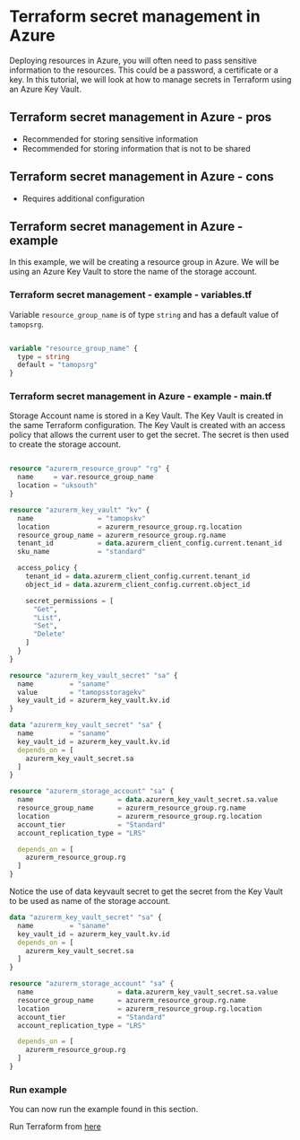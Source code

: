# Terraform secret management in Azure

Deploying resources in Azure, you will often need to pass sensitive information to the resources. This could be a password, a certificate or a key. In this tutorial, we will look at how to manage secrets in Terraform using an Azure Key Vault.

## Terraform secret management in Azure - pros

- Recommended for storing sensitive information
- Recommended for storing information that is not to be shared

## Terraform secret management in Azure - cons

- Requires additional configuration

## Terraform secret management in Azure - example

In this example, we will be creating a resource group in Azure. We will be using an Azure Key Vault to store the name of the storage account.

### Terraform secret management - example - variables.tf

Variable `resource_group_name` is of type `string` and has a default value of `tamopsrg`.

```terraform

variable "resource_group_name" {
  type = string
  default = "tamopsrg"
}

```

### Terraform secret management in Azure - example - main.tf

Storage Account name is stored in a Key Vault. The Key Vault is created in the same Terraform configuration. The Key Vault is created with an access policy that allows the current user to get the secret. The secret is then used to create the storage account.

```terraform

resource "azurerm_resource_group" "rg" {
  name     = var.resource_group_name
  location = "uksouth"
}

resource "azurerm_key_vault" "kv" {
  name                = "tamopskv"
  location            = azurerm_resource_group.rg.location
  resource_group_name = azurerm_resource_group.rg.name
  tenant_id           = data.azurerm_client_config.current.tenant_id
  sku_name            = "standard"

  access_policy {
    tenant_id = data.azurerm_client_config.current.tenant_id
    object_id = data.azurerm_client_config.current.object_id

    secret_permissions = [
      "Get",
      "List",
      "Set",
      "Delete"
    ]
  }
}

resource "azurerm_key_vault_secret" "sa" {
  name         = "saname"
  value        = "tamopsstoragekv"
  key_vault_id = azurerm_key_vault.kv.id
}

data "azurerm_key_vault_secret" "sa" {
  name         = "saname"
  key_vault_id = azurerm_key_vault.kv.id
  depends_on = [
    azurerm_key_vault_secret.sa
  ]
}

resource "azurerm_storage_account" "sa" {
  name                     = data.azurerm_key_vault_secret.sa.value
  resource_group_name      = azurerm_resource_group.rg.name
  location                 = azurerm_resource_group.rg.location
  account_tier             = "Standard"
  account_replication_type = "LRS"

  depends_on = [
    azurerm_resource_group.rg
  ]
}

```

Notice the use of data keyvault secret to get the secret from the Key Vault to be used as name of the storage account.

```terraform
data "azurerm_key_vault_secret" "sa" {
  name         = "saname"
  key_vault_id = azurerm_key_vault.kv.id
  depends_on = [
    azurerm_key_vault_secret.sa
  ]
}

resource "azurerm_storage_account" "sa" {
  name                     = data.azurerm_key_vault_secret.sa.value
  resource_group_name      = azurerm_resource_group.rg.name
  location                 = azurerm_resource_group.rg.location
  account_tier             = "Standard"
  account_replication_type = "LRS"

  depends_on = [
    azurerm_resource_group.rg
  ]
}

```

### Run example

You can now run the example found in this section.

Run Terraform from [here](https://github.com/thomast1906/terraform-on-azure/tree/main/5-secret-management-azure/terraform)
